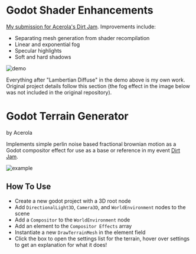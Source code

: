# Godot Shader Enhancements

[My submission for Acerola's Dirt Jam](https://berc33.itch.io/godot-shader-enhancements). Improvements include:
- Separating mesh generation from shader recompilation
- Linear and exponential fog
- Specular highlights
- Soft and hard shadows

![demo](./demo.gif)

Everything after "Lambertian Diffuse" in the demo above is my own work. Original project details follow this section (the fog effect in the image below was not included in the original repository).

# Godot Terrain Generator

by Acerola

Implements simple perlin noise based fractional brownian motion as a Godot compositor effect for use as a base or reference in my event [Dirt Jam](https://itch.io/jam/acerola-dirt-jam/).

![example](./example.png)

## How To Use

* Create a new godot project with a 3D root node
* Add `DirectionalLight3D`, `Camera3D`, and `WorldEnvironment` nodes to the scene
* Add a `Compositor` to the `WorldEnvironment` node
* Add an element to the `Compositor Effects` array
* Instantiate a new `DrawTerrainMesh` in the element field
* Click the box to open the settings list for the terrain, hover over settings to get an explanation for what it does!
